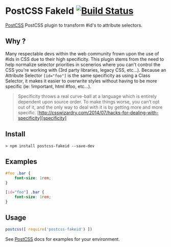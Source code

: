 # PostCSS FakeId [![Build Status][ci-img]][ci]

[PostCSS] PostCSS plugin to transform #id's to attribute selectors.

[PostCSS]: https://github.com/postcss/postcss
[ci-img]: https://travis-ci.org/Pathsofdesign/postcss-fakeid.svg
[ci]: https://travis-ci.org/pathsofdesign/postcss-fakeid
[specificity]: http://csswizardry.com/2014/07/hacks-for-dealing-with-specificity

## Why ?
Many respectable devs within the web community frown upon the use of #ids in CSS due to their high specificity. This plugin stems from the need to help normalize selector priorities in scenerios where you can't control the CSS you're working with (3rd party libraries, legacy CSS, etc...). Because an Attribute Selector `[id="foo"]` is the same specificity as using a Class Selector, it makes it easier to overwrite styles without having to be more specific (ie: !important, html #foo, etc...).
 
> Specificity throws a real curve-ball at a language which is entirely dependent upon source order. To make things worse, you can’t opt out of it, and the only way to deal with it is by getting more and more specific. 
[http://csswizardry.com/2014/07/hacks-for-dealing-with-specificity][specificity]

## Install
`> npm install postcss-fakeid --save-dev`


## Examples

```css
#foo .bar {
    font-size: 1rem;
}
```

```css
[id="foo"] .bar {
    font-size: 1rem;
}
```

## Usage

```js
postcss([ require('postcss-fakeid') ])
```

See [PostCSS] docs for examples for your environment.